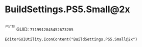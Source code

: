 # BuildSettings.PS5.Small@2x
![](/img/BuildSettings.PS5.Small@2x.png)
GUID: `7719912845452673205`
```
EditorGUIUtility.IconContent("BuildSettings.PS5.Small@2x")
```
